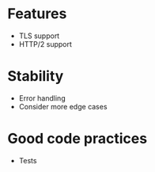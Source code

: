 # Features
* TLS support
* HTTP/2 support

# Stability
* Error handling
* Consider more edge cases

# Good code practices
* Tests
